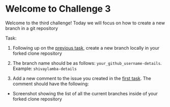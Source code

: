 # Welcome to Challenge 3

Welcome to the third challenge!
Today we will focus on how to create a new branch in a git repository

Task:

1. Following up on the [previous task](https://github.com/scaleracademy/scaler-september-open-source-challenge/blob/main/Challenges/challenge_2.md), create a new branch locally in your forked clone repository
2. The branch name should be as follows: ``your_github_username-details``. Example: ``shivaylamba-details``

3. Add a new comment to the issue you created in the [first task](https://github.com/scaleracademy/scaler-september-open-source-challenge/blob/main/Challenges/challenge_1.md). The comment should have the following:

- Screenshot showing the list of all the current branches inside of your forked clone repository
